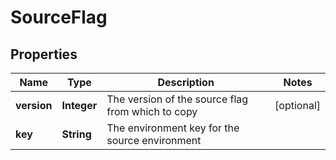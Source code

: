

# SourceFlag


## Properties

| Name | Type | Description | Notes |
|------------ | ------------- | ------------- | -------------|
|**version** | **Integer** | The version of the source flag from which to copy |  [optional] |
|**key** | **String** | The environment key for the source environment |  |



